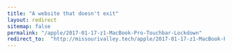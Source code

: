 ```yaml
---
title: "A website that doesn't exit"
layout: redirect
sitemap: false
permalink: "/apple/2017-01-17-z1-MacBook-Pro-Touchbar-Lockdown"
redirect_to:  "http://missourivalley.tech/apple/2017-01-17-z1-MacBook-Pro-Touchbar-Lockdown"
---
```

